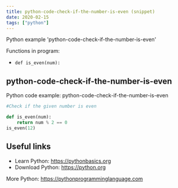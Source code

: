 ```yaml
---
title: python-code-check-if-the-number-is-even (snippet)
date: 2020-02-15
tags: ["python"]
---
```

Python example 'python-code-check-if-the-number-is-even'

Functions in program: 
* `def is_even(num):`

## python-code-check-if-the-number-is-even

Python code example: python-code-check-if-the-number-is-even

```python
#Check if the given number is even

def is_even(num):
    return num % 2 == 0
is_even(12)


```

## Useful links

- Learn Python: https://pythonbasics.org
- Download Python: https://python.org

More Python: https://pythonprogramminglanguage.com
